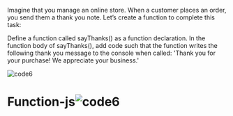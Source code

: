 Imagine that you manage an online store. When a customer places an order, you send them a thank you note. Let’s create a function to complete this task:

 Define a function called sayThanks() as a function declaration.
 In the function body of sayThanks(), add code such that the function writes the following thank you message to the console when called: 'Thank you for your purchase! We appreciate your business.'


![code6](https://user-images.githubusercontent.com/70899647/211166753-4de70804-0450-47e6-a18a-76c2103600fa.png)


# Function-js![code6](https://user-images.githubusercontent.com/70899647/211166715-1c4e7018-7027-4e14-95eb-52fa81bbb3cd.png)
